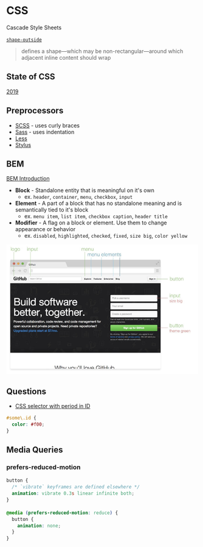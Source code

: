# CSS

Cascade Style Sheets

[`shape-outside`](https://developer.mozilla.org/en-US/docs/Web/CSS/shape-outside)

> defines a shape—which may be non-rectangular—around which adjacent inline content should wrap

## State of CSS

[2019](https://2019.stateofcss.com/)

## Preprocessors

* [SCSS](https://sass-lang.com/documentation/syntax#scss) - uses curly braces
* [Sass](https://sass-lang.com/documentation/syntax#the-indented-syntax) - uses indentation
* [Less](http://lesscss.org/)
* [Stylus](https://stylus-lang.com/)


## BEM

[BEM Introduction](http://getbem.com/introduction/)

* **Block** - Standalone entity that is meaningful on it's own
  * ex. `header`, `container`, `menu`, `checkbox`, `input`
* **Element** - A part of a block that has no standalone meaning and is semantically tied to it's block
  * ex. `menu item`, `list item`, `checkbox caption`, `header title`
* **Modifier** - A flag on a block or element. Use them to change appearance or behavior
  * ex. `disabled`, `highlighted`, `checked`, `fixed`, `size big`, `color yellow`

![bem diagram](/assets/notes/css/bem-diagram.jpg)


## Questions

* [CSS selector with period in ID](https://stackoverflow.com/q/12310090/1366033)

```css
#some\.id {
  color: #f00;
}
```


## Media Queries


### prefers-reduced-motion

```css
button {
  /* `vibrate` keyframes are defined elsewhere */
  animation: vibrate 0.3s linear infinite both;
}

@media (prefers-reduced-motion: reduce) {
  button {
    animation: none;
  }
}
```


